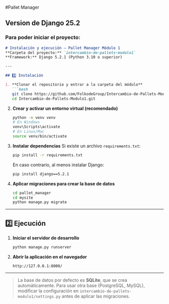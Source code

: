 #Pallet Manager
## Version de Django 25.2

### Para poder iniciar el proyecto:


````markdown
# Instalación y ejecución – Pallet Manager Módulo 1
**Carpeta del proyecto:** `intercambio-de-pallets-modulo1`  
**Framework:** Django 5.2.1 (Python 3.10 o superior)

---

## 1️⃣ Instalación

1. **Clonar el repositorio y entrar a la carpeta del módulo**
   ```bash
   git clone https://github.com/FolkodeGroup/Intercambio-de-Pallets-Modulo1.git
   cd Intercambio-de-Pallets-Modulo1.git
````

2. **Crear y activar un entorno virtual (recomendado)**

   ```bash
   python -m venv venv
   # En Windows
   venv\Scripts\activate
   # En Linux/Mac
   source venv/bin/activate
   ```

3. **Instalar dependencias**
   Si existe un archivo `requirements.txt`:

   ```bash
   pip install -r requirements.txt
   ```

   En caso contrario, al menos instalar Django:

   ```bash
   pip install django==5.2.1
   ```

4. **Aplicar migraciones para crear la base de datos**

   ```bash
   cd pallet_manager
   cd mysite
   python manage.py migrate
   ```

---

## 2️⃣ Ejecución

1. **Iniciar el servidor de desarrollo**

   ```bash
   python manage.py runserver
   ```

2. **Abrir la aplicación en el navegador**

   ```
   http://127.0.0.1:8000/
   ```

---

> La base de datos por defecto es **SQLite**, que se crea automáticamente.
> Para usar otra base (PostgreSQL, MySQL), modificar la configuración en
> `intercambio-de-pallets-modulo1/settings.py` antes de aplicar las migraciones.


